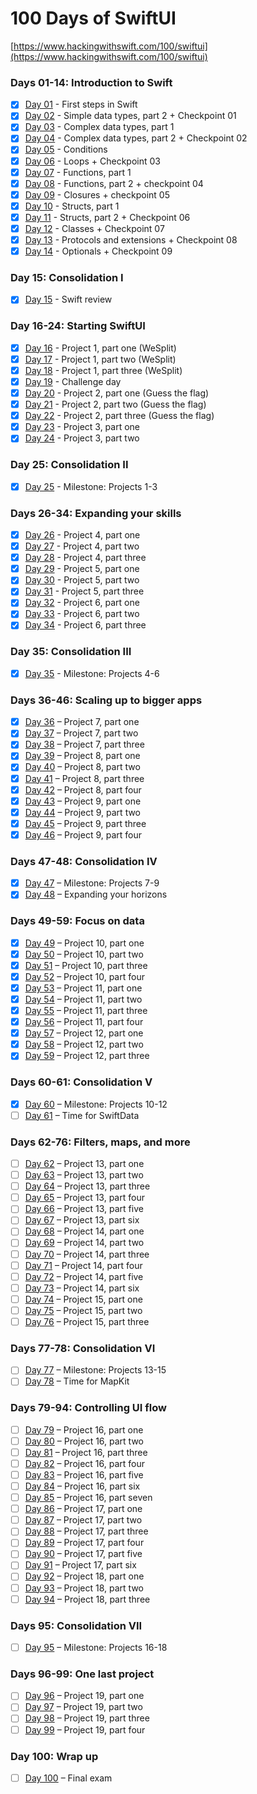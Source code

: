 # 100 Days of SwiftUI

[https://www.hackingwithswift.com/100/swiftui](https://www.hackingwithswift.com/100/swiftui)

### Days 01-14: Introduction to Swift

- [x] [Day 01](./day_01) - First steps in Swift
- [x] [Day 02](./day_02) - Simple data types, part 2 + Checkpoint 01
- [x] [Day 03](./day_03) - Complex data types, part 1
- [x] [Day 04](./day_04) - Complex data types, part 2 + Checkpoint 02
- [x] [Day 05](./day_05) - Conditions
- [x] [Day 06](./day_06) - Loops + Checkpoint 03
- [x] [Day 07](./day_07) - Functions, part 1
- [x] [Day 08](./day_08) - Functions, part 2 + checkpoint 04
- [x] [Day 09](./day_09) - Closures + checkpoint 05
- [x] [Day 10](./day_10) - Structs, part 1
- [x] [Day 11](./day_11) - Structs, part 2 + Checkpoint 06
- [x] [Day 12](./day_12) - Classes + Checkpoint 07
- [x] [Day 13](./day_13) - Protocols and extensions + Checkpoint 08
- [X] [Day 14](./day_14) - Optionals + Checkpoint 09

### Day 15: Consolidation I

- [x] [Day 15](./day_15) - Swift review

### Day 16-24: Starting SwiftUI

- [x] [Day 16](./day_16) - Project 1, part one (WeSplit)
- [x] [Day 17](./day_17) - Project 1, part two (WeSplit)
- [x] [Day 18](./day_18) - Project 1, part three (WeSplit)
- [x] [Day 19](./day_19) - Challenge day
- [x] [Day 20](./day_20) - Project 2, part one (Guess the flag)
- [x] [Day 21](./day_21) - Project 2, part two (Guess the flag)
- [x] [Day 22](./day_22) - Project 2, part three (Guess the flag)
- [x] [Day 23](./day_23) - Project 3, part one
- [x] [Day 24](./day_24) - Project 3, part two

### Day 25: Consolidation II

- [x] [Day 25](./day_25) - Milestone: Projects 1-3

### Days 26-34: Expanding your skills

- [x] [Day 26](./day_26) - Project 4, part one
- [x] [Day 27](./day_27) - Project 4, part two
- [x] [Day 28](./day_28) - Project 4, part three
- [x] [Day 29](./day_29) - Project 5, part one
- [x] [Day 30](./day_30) - Project 5, part two
- [x] [Day 31](./day_31) - Project 5, part three
- [x] [Day 32](./day_32) - Project 6, part one
- [x] [Day 33](./day_33) - Project 6, part two
- [x] [Day 34](./day_34) - Project 6, part three

### Day 35: Consolidation III

- [x] [Day 35](./day_35) - Milestone: Projects 4-6

### Days 36-46: Scaling up to bigger apps

- [x] [Day 36](./day_36) – Project 7, part one
- [x] [Day 37](./day_37) – Project 7, part two
- [x] [Day 38](./day_38) – Project 7, part three
- [x] [Day 39](./day_39) – Project 8, part one
- [x] [Day 40](./day_40) – Project 8, part two
- [x] [Day 41](./day_41) – Project 8, part three
- [x] [Day 42](./day_42) – Project 8, part four
- [x] [Day 43](./day_43) – Project 9, part one
- [x] [Day 44](./day_44) – Project 9, part two
- [x] [Day 45](./day_45) – Project 9, part three
- [x] [Day 46](./day_46) – Project 9, part four

### Days 47-48: Consolidation IV

- [x] [Day 47](./day_47) – Milestone: Projects 7-9
- [x] [Day 48](./day_48) – Expanding your horizons

### Days 49-59: Focus on data

- [x] [Day 49](./day_49) – Project 10, part one
- [x] [Day 50](./day_50) – Project 10, part two
- [x] [Day 51](./day_51) – Project 10, part three
- [x] [Day 52](./day_52) – Project 10, part four
- [x] [Day 53](./day_53) – Project 11, part one
- [x] [Day 54](./day_54) – Project 11, part two
- [x] [Day 55](./day_55) – Project 11, part three
- [x] [Day 56](./day_56) – Project 11, part four
- [x] [Day 57](./day_57) – Project 12, part one
- [x] [Day 58](./day_58) – Project 12, part two
- [x] [Day 59](./day_59) – Project 12, part three

### Days 60-61: Consolidation V

- [x] [Day 60](./day_60) – Milestone: Projects 10-12
- [ ] [Day 61](./day_61) – Time for SwiftData

### Days 62-76: Filters, maps, and more

- [ ] [Day 62](./day_62) – Project 13, part one
- [ ] [Day 63](./day_63) – Project 13, part two
- [ ] [Day 64](./day_64) – Project 13, part three
- [ ] [Day 65](./day_65) – Project 13, part four
- [ ] [Day 66](./day_66) – Project 13, part five
- [ ] [Day 67](./day_67) – Project 13, part six
- [ ] [Day 68](./day_68) – Project 14, part one
- [ ] [Day 69](./day_69) – Project 14, part two
- [ ] [Day 70](./day_70) – Project 14, part three
- [ ] [Day 71](./day_71) – Project 14, part four
- [ ] [Day 72](./day_72) – Project 14, part five
- [ ] [Day 73](./day_73) – Project 14, part six
- [ ] [Day 74](./day_74) – Project 15, part one
- [ ] [Day 75](./day_75) – Project 15, part two
- [ ] [Day 76](./day_76) – Project 15, part three

### Days 77-78: Consolidation VI

- [ ] [Day 77](./day_77) – Milestone: Projects 13-15
- [ ] [Day 78](./day_78) – Time for MapKit

### Days 79-94: Controlling UI flow

- [ ] [Day 79](./day_79) – Project 16, part one
- [ ] [Day 80](./day_80) – Project 16, part two
- [ ] [Day 81](./day_81) – Project 16, part three
- [ ] [Day 82](./day_82) – Project 16, part four
- [ ] [Day 83](./day_83) – Project 16, part five
- [ ] [Day 84](./day_84) – Project 16, part six
- [ ] [Day 85](./day_85) – Project 16, part seven
- [ ] [Day 86](./day_86) – Project 17, part one
- [ ] [Day 87](./day_87) – Project 17, part two
- [ ] [Day 88](./day_88) – Project 17, part three
- [ ] [Day 89](./day_89) – Project 17, part four
- [ ] [Day 90](./day_90) – Project 17, part five
- [ ] [Day 91](./day_91) – Project 17, part six
- [ ] [Day 92](./day_92) – Project 18, part one
- [ ] [Day 93](./day_93) – Project 18, part two
- [ ] [Day 94](./day_94) – Project 18, part three

### Days 95: Consolidation VII

- [ ] [Day 95](./day_95) – Milestone: Projects 16-18

### Days 96-99: One last project

- [ ] [Day 96](./day_96) – Project 19, part one
- [ ] [Day 97](./day_97) – Project 19, part two
- [ ] [Day 98](./day_98) – Project 19, part three
- [ ] [Day 99](./day_99) – Project 19, part four

### Day 100: Wrap up

- [ ] [Day 100](./day_100) – Final exam
